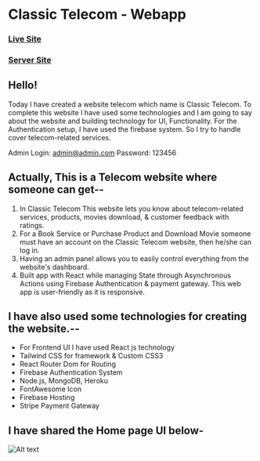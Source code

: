 # Classic Telecom - Webapp
### [Live Site](https://classic-telecom.web.app/)
### [Server Site](https://fast-cliffs-19766.herokuapp.com/)

## Hello!
Today I have created a website telecom which name is Classic Telecom. To complete this website I have used some technologies and I am going to say about the website and building technology for UI, Functionality. For the Authentication setup, I have used the firebase system. So I try to handle cover telecom-related services.

Admin Login: admin@admin.com
Password: 123456

## Actually, This is a Telecom website where someone can get--
1. In Classic Telecom This website lets you know about telecom-related services, products, movies download, & customer feedback with ratings. 
2. For a Book Service or Purchase Product and Download Movie someone must have an account on the Classic Telecom website, then he/she can log in.
3. Having an admin panel allows you to easily control everything from the website's dashboard.
4. Built app with React while managing State through Asynchronous Actions using Firebase Authentication & payment gateway. This web app is user-friendly as it is responsive.

## I have also used some technologies for creating the website.--
- For Frontend UI I have used React js technology
- Tailwind CSS for framework & Custom CSS3
- React Router Dom for Routing
- Firebase Authentication System
- Node.js, MongoDB, Heroku
- FontAwesome Icon
- Firebase Hosting
- Stripe Payment Gateway

## I have shared the Home page UI below-

![Alt text](https://github.com/shakilshajib4/Classic-Telecom-Server/blob/e08a5bb1947bf7344d0326e7b8528d6c6c45dd97/React%20App-min.png)

